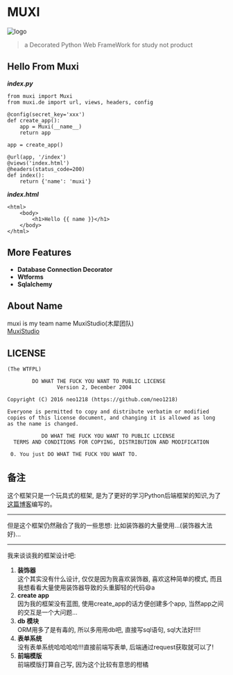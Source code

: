 # MUXI
![logo](https://avatars2.githubusercontent.com/u/10476331?v=3&s=200)

> a Decorated Python Web FrameWork
>    for study not product

## Hello From Muxi
***index.py***

    from muxi import Muxi
    from muxi.de import url, views, headers, config

    @config(secret_key='xxx')
    def create_app():
        app = Muxi(__name__)
        return app

    app = create_app()

    @url(app, '/index')
    @views('index.html')
    @headers(status_code=200)
    def index():
        return {'name': 'muxi'}

***index.html***

    <html>
        <body>
            <h1>Hello {{ name }}</h1>
        </body>
    </html>

## More Features

+ **Database Connection Decorator**
+ **Wtforms**
+ **Sqlalchemy**

## About Name
muxi is my team name MuxiStudio(木犀团队)<br/>
[MuxiStudio](https://github.com/Muxi-Studio)

## LICENSE

    (The WTFPL)

            DO WHAT THE FUCK YOU WANT TO PUBLIC LICENSE
                    Version 2, December 2004

    Copyright (C) 2016 neo1218 (https://github.com/neo1218)

    Everyone is permitted to copy and distribute verbatim or modified
    copies of this license document, and changing it is allowed as long
    as the name is changed.

               DO WHAT THE FUCK YOU WANT TO PUBLIC LICENSE
      TERMS AND CONDITIONS FOR COPYING, DISTRIBUTION AND MODIFICATION

     0. You just DO WHAT THE FUCK YOU WANT TO.

## 备注
这个框架只是一个玩具式的框架,
是为了更好的学习Python后端框架的知识,为了[这篇博客](http://neo1218.github.io/framework/)编写的。
<hr/>
但是这个框架仍然融合了我的一些思想: 比如装饰器的大量使用...(装饰器大法好)...
<hr/>
我来谈谈我的框架设计吧:<br/>

1. **装饰器**<br/>
这个其实没有什么设计, 仅仅是因为我喜欢装饰器, 喜欢这种简单的模式,
而且我想看看大量使用装饰器导致的头重脚轻的代码😄a<br/>
2. **create app**<br/>
因为我的框架没有蓝图, 使用create_app的话方便创建多个app,
当然app之间的交互是一个大问题...<br/>
3. **db 模块**<br/>
ORM用多了是有毒的, 所以多用用db吧, 直接写sql语句, sql大法好!!!!<br/>
4. **表单系统**<br/>
没有表单系统哈哈哈哈!!!直接前端写表单, 后端通过request获取就可以了!<br/>
5. **前端模版**<br/>
前端模版打算自己写, 因为这个比较有意思的柑橘<br/>


